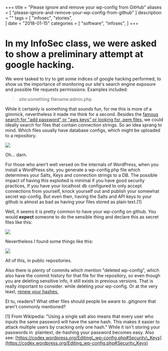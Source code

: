+++
title = "Please ignore and remove your wp-config from GitHub"
aliases = [
    "please-ignore-and-remove-your-wp-config-from-github"
]
description = ""
tags = [
    "infosec",
    "stories",  
]
date = "2018-01-15"
categories = [
    "software",
    "infosec",
]
+++

# In my InfoSec class, we were asked to show a preliminary attempt at google hacking.

We were tasked to try to get some indices of google hacking performed, to show us the importance of monitoring our site's search engine exposure and possible file requests permissions. Examples included:

>  site:something filename:admin.php

While it certainly is something that sounds fun, for me this is more of a gimmick, nevertheless it made me think for a second. Besides the [famous search for "add password" or "aws keys" or looking for .pem files,](https://www.theregister.co.uk/2015/01/06/dev_blunder_shows_github_crawling_with_keyslurping_bots/) we could ideally search for files that contain connection strings. So an idea sprang to mind. Which files usually have database configs, which might be uploaded to a repository.

![](https://phaven-prod.s3.amazonaws.com/files/image_part/asset/2003062/iPzhe15hQK7Trx2c65x1WTJ2LuI/thumb_GithubResults.png)

Oh... darn.

For those who aren't well versed on the internals of WordPress, when you install a WordPress site, you generate a wp-config.php file which determines your Salts, Keys and connection strings to a DB. The possible impact of having this exploited is minimal if you have good security practices, If you have your localhost db configured to only accept connections from yourself, knock yourself out and publish your somewhat secret wp-config. But even then, having the Salts and API keys to your github is almost as bad as having your files stored as plain text.\[1\]

Well, it seems it is pretty common to have your wp-config on github. You would **expect** someone to do the sensible thing and declare this as secret files like this:

![](https://phaven-prod.s3.amazonaws.com/files/image_part/asset/2003063/eI8EDVzuMc21pR4GUNF7HZ4s58o/thumb_secureWP.png)

Nevertheless I found some things like this: 

![](https://phaven-prod.s3.amazonaws.com/files/image_part/asset/2003066/Y7TnhukC6eFvQ94UNx1aNnp7E-g/thumb_results.png)

All of this, in public repositories. 

Also there is plenty of commits which mention "deleted wp-config", which also have the commit history for that file for the repository, so even though you are deleting sensitive info, it still exists in previous versions. That is really important to consider. while deleting your wp-config. Or at the very least, [renew your hashes.](https://ithemes.com/security/wordpress-salt/)

Et tu, readers? What other files should people be aware to .gitignore that aren't commonly mentioned?

\[1\] From Wikipedia: "Using a single salt also means that every user who inputs the same password will have the same hash. This makes it easier to attack multiple users by cracking only one hash." While it isn't storing your passwords in  plaintext, de-hashing your password becomes easy. Also see: [https://codex.wordpress.org/Editing\_wp-config.php#Security\_Keys](https://codex.wordpress.org/Editing_wp-config.php#Security_Keys)